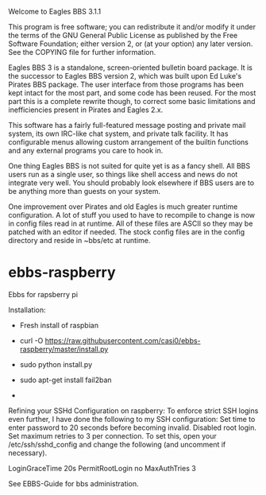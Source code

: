 Welcome to Eagles BBS 3.1.1

This program is free software; you can redistribute it and/or modify
it under the terms of the GNU General Public License as published by
the Free Software Foundation; either version 2, or (at your option)
any later version. See the COPYING file for further information.

Eagles BBS 3 is a standalone, screen-oriented bulletin board package. 
It is the successor to Eagles BBS version 2, which was built upon Ed Luke's
Pirates BBS package. The user interface from those programs has been kept
intact for the most part, and some code has been reused. For the most part
this is a complete rewrite though, to correct some basic limitations and
inefficiencies present in Pirates and Eagles 2.x. 

This software has a fairly full-featured message posting and private mail
system, its own IRC-like chat system, and private talk facility. It has
configurable menus allowing custom arrangement of the builtin functions 
and any external programs you care to hook in.

One thing Eagles BBS is not suited for quite yet is as a fancy shell. 
All BBS users run as a single user, so things like shell access and
news do not integrate very well. You should probably look elsewhere if
BBS users are to be anything more than guests on your system.

One improvement over Pirates and old Eagles is much greater runtime
configuration. A lot of stuff you used to have to recompile to change is
now in config files read in at runtime. All of these files are ASCII so
they may be patched with an editor if needed. The stock config files are
in the config directory and reside in ~bbs/etc at runtime.

ebbs-raspberry
==============

Ebbs for rapsberry pi

Installation:

* Fresh install of raspbian

* curl -O https://raw.githubusercontent.com/casi0/ebbs-raspberry/master/install.py

* sudo python install.py

* sudo apt-get install fail2ban
* 
Refining your SSHd Configuration on raspberry:
To enforce strict SSH logins even further, I have done the following to my SSH configuration:
    Set time to enter password to 20 seconds before becoming invalid.
    Disabled root login.
    Set maximum retries to 3 per connection.
To set this, open your /etc/ssh/sshd_config and change the following (and uncomment if necessary).

LoginGraceTime 20s
PermitRootLogin no
MaxAuthTries 3

See EBBS-Guide for bbs administration.

